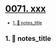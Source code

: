 # [0071. xxx](https://github.com/Tdahuyou/TNotes.nodejs/tree/main/notes/0071.%20xxx)

<!-- region:toc -->

- [1. 📒 notes_title](#1--notes_title)

<!-- endregion:toc -->

## 1. 📒 notes_title

